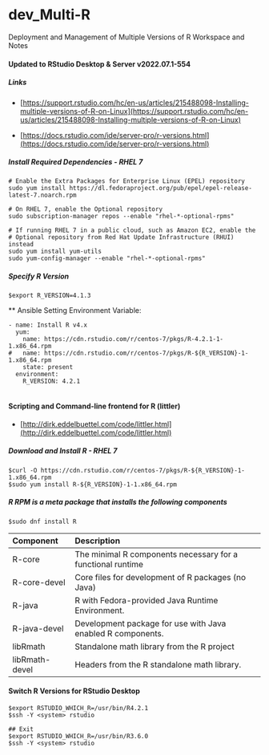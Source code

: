 # dev_Multi-R
Deployment and Management of Multiple Versions of R Workspace and Notes

#### Updated to RStudio Desktop & Server v2022.07.1-554

##### Links
- [https://support.rstudio.com/hc/en-us/articles/215488098-Installing-multiple-versions-of-R-on-Linux](https://support.rstudio.com/hc/en-us/articles/215488098-Installing-multiple-versions-of-R-on-Linux) <br/>

- [https://docs.rstudio.com/ide/server-pro/r-versions.html](https://docs.rstudio.com/ide/server-pro/r-versions.html) <br/>

##### Install Required Dependencies - RHEL 7
```
# Enable the Extra Packages for Enterprise Linux (EPEL) repository
sudo yum install https://dl.fedoraproject.org/pub/epel/epel-release-latest-7.noarch.rpm 

# On RHEL 7, enable the Optional repository
sudo subscription-manager repos --enable "rhel-*-optional-rpms"

# If running RHEL 7 in a public cloud, such as Amazon EC2, enable the
# Optional repository from Red Hat Update Infrastructure (RHUI) instead
sudo yum install yum-utils
sudo yum-config-manager --enable "rhel-*-optional-rpms"
```

##### Specify R Version
`$export R_VERSION=4.1.3` <br/>

** Ansible Setting Environment Variable: <br/>
```
- name: Install R v4.x
  yum:
    name: https://cdn.rstudio.com/r/centos-7/pkgs/R-4.2.1-1-1.x86_64.rpm
#   name: https://cdn.rstudio.com/r/centos-7/pkgs/R-${R_VERSION}-1-1.x86_64.rpm
    state: present
  environment:
    R_VERSION: 4.2.1
   
```

#### Scripting and Command-line frontend for R (littler)
- [http://dirk.eddelbuettel.com/code/littler.html](http://dirk.eddelbuettel.com/code/littler.html) <br/>

##### Download and Install R - RHEL 7
```
$curl -O https://cdn.rstudio.com/r/centos-7/pkgs/R-${R_VERSION}-1-1.x86_64.rpm
$sudo yum install R-${R_VERSION}-1-1.x86_64.rpm
```


##### R RPM is a meta package that installs the following components
`$sudo dnf install R` <br/> 

| Component	     | Description                                                  |
|:---------------|:------------------------------------------------------------ | 
| R-core	       | The minimal R components necessary for a functional runtime  |
| R-core-devel	 | Core files for development of R packages (no Java)           |
| R-java	       | R with Fedora-provided Java Runtime Environment.             | 
| R-java-devel	 | Development package for use with Java enabled R components.  |
| libRmath	     | Standalone math library from the R project                   |
| libRmath-devel | Headers from the R standalone math library.                  |

#### Switch R Versions for RStudio Desktop
```
$export RSTUDIO_WHICH_R=/usr/bin/R4.2.1
$ssh -Y <system> rstudio

## Exit
$export RSTUDIO_WHICH_R=/usr/bin/R3.6.0
$ssh -Y <system> rstudio
```

